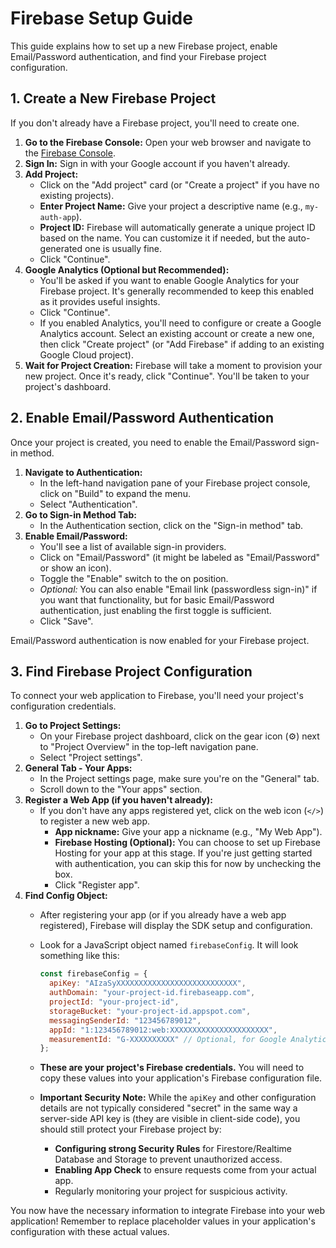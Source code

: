 # Firebase Setup Guide

This guide explains how to set up a new Firebase project, enable Email/Password authentication, and find your Firebase project configuration.

## 1. Create a New Firebase Project

If you don't already have a Firebase project, you'll need to create one.

1.  **Go to the Firebase Console:** Open your web browser and navigate to the [Firebase Console](https://console.firebase.google.com/).
2.  **Sign In:** Sign in with your Google account if you haven't already.
3.  **Add Project:**
    *   Click on the "Add project" card (or "Create a project" if you have no existing projects).
    *   **Enter Project Name:** Give your project a descriptive name (e.g., `my-auth-app`).
    *   **Project ID:** Firebase will automatically generate a unique project ID based on the name. You can customize it if needed, but the auto-generated one is usually fine.
    *   Click "Continue".
4.  **Google Analytics (Optional but Recommended):**
    *   You'll be asked if you want to enable Google Analytics for your Firebase project. It's generally recommended to keep this enabled as it provides useful insights.
    *   Click "Continue".
    *   If you enabled Analytics, you'll need to configure or create a Google Analytics account. Select an existing account or create a new one, then click "Create project" (or "Add Firebase" if adding to an existing Google Cloud project).
5.  **Wait for Project Creation:** Firebase will take a moment to provision your new project. Once it's ready, click "Continue". You'll be taken to your project's dashboard.

## 2. Enable Email/Password Authentication

Once your project is created, you need to enable the Email/Password sign-in method.

1.  **Navigate to Authentication:**
    *   In the left-hand navigation pane of your Firebase project console, click on "Build" to expand the menu.
    *   Select "Authentication".
2.  **Go to Sign-in Method Tab:**
    *   In the Authentication section, click on the "Sign-in method" tab.
3.  **Enable Email/Password:**
    *   You'll see a list of available sign-in providers.
    *   Click on "Email/Password" (it might be labeled as "Email/Password" or show an icon).
    *   Toggle the "Enable" switch to the on position.
    *   *Optional:* You can also enable "Email link (passwordless sign-in)" if you want that functionality, but for basic Email/Password authentication, just enabling the first toggle is sufficient.
    *   Click "Save".

Email/Password authentication is now enabled for your Firebase project.

## 3. Find Firebase Project Configuration

To connect your web application to Firebase, you'll need your project's configuration credentials.

1.  **Go to Project Settings:**
    *   On your Firebase project dashboard, click on the gear icon (⚙️) next to "Project Overview" in the top-left navigation pane.
    *   Select "Project settings".
2.  **General Tab - Your Apps:**
    *   In the Project settings page, make sure you're on the "General" tab.
    *   Scroll down to the "Your apps" section.
3.  **Register a Web App (if you haven't already):**
    *   If you don't have any apps registered yet, click on the web icon (`</>`) to register a new web app.
        *   **App nickname:** Give your app a nickname (e.g., "My Web App").
        *   **Firebase Hosting (Optional):** You can choose to set up Firebase Hosting for your app at this stage. If you're just getting started with authentication, you can skip this for now by unchecking the box.
        *   Click "Register app".
4.  **Find Config Object:**
    *   After registering your app (or if you already have a web app registered), Firebase will display the SDK setup and configuration.
    *   Look for a JavaScript object named `firebaseConfig`. It will look something like this:
        ```javascript
        const firebaseConfig = {
          apiKey: "AIzaSyXXXXXXXXXXXXXXXXXXXXXXXXXXX",
          authDomain: "your-project-id.firebaseapp.com",
          projectId: "your-project-id",
          storageBucket: "your-project-id.appspot.com",
          messagingSenderId: "123456789012",
          appId: "1:123456789012:web:XXXXXXXXXXXXXXXXXXXXXX",
          measurementId: "G-XXXXXXXXXX" // Optional, for Google Analytics
        };
        ```
    *   **These are your project's Firebase credentials.** You will need to copy these values into your application's Firebase configuration file.

    *   **Important Security Note:** While the `apiKey` and other configuration details are not typically considered "secret" in the same way a server-side API key is (they are visible in client-side code), you should still protect your Firebase project by:
        *   **Configuring strong Security Rules** for Firestore/Realtime Database and Storage to prevent unauthorized access.
        *   **Enabling App Check** to ensure requests come from your actual app.
        *   Regularly monitoring your project for suspicious activity.

You now have the necessary information to integrate Firebase into your web application! Remember to replace placeholder values in your application's configuration with these actual values.
